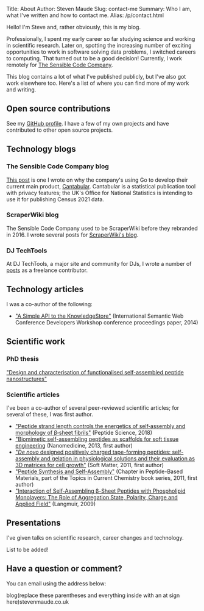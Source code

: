 Title: About
Author: Steven Maude
Slug: contact-me
Summary: Who I am, what I've written and how to contact me.
Alias: /p/contact.html

Hello! I'm Steve and, rather obviously, this is my blog.

Professionally, I spent my early career so far studying science and
working in scientific research. Later on, spotting the increasing number
of exciting opportunities to work in software solving data problems, I
switched careers to computing. That turned out to be a good decision!
Currently, I work remotely for [The Sensible Code
Company](https://sensiblecode.io/).

This blog contains a lot of what I've published publicly, but I've also
got work elsewhere too. Here's a list of where you can find more of my
work and writing.

## Open source contributions

See my [GitHub profile](https://github.com/StevenMaude). I have a few of
my own projects and have contributed to other open source projects.

## Technology blogs

### The Sensible Code Company blog

[This post](https://medium.com/@SensibleCode/go-cantabular-f117a98adf02)
is one I wrote on why the company's using Go to develop their current
main product, [Cantabular](https://cantabular.com/). Cantabular is a
statistical publication tool with privacy features; the UK's Office
for National Statistics is intending to use it for publishing Census 2021
data.

### ScraperWiki blog

The Sensible Code Company used to be ScraperWiki before they rebranded
in 2016. I wrote several posts for [ScraperWiki's
blog](https://scraperwiki.com/author/stevenmaude/).

### DJ TechTools

At DJ TechTools, a major site and community for DJs, I wrote a number of
[posts](https://djtechtools.com/author/stevenmaude/) as a freelance
contributor.

## Technology articles

I was a co-author of the following:

* ["A Simple API to the
  KnowledgeStore"](https://dl.acm.org/doi/10.5555/2878379.2878381)
  (International Semantic Web Conference Developers Workshop conference
  proceedings paper, 2014)

## Scientific work

### PhD thesis

["Design and characterisation of functionalised self-assembled peptide
nanostructures"](https://ethos.bl.uk/OrderDetails.do?uin=uk.bl.ethos.555840)

### Scientific articles

I've been a co-author of several peer-reviewed scientific articles; for
several of these, I was first author.

* ["Peptide strand length controls the energetics of self‐assembly and
  morphology of β‐sheet fibrils"](https://doi.org/10.1002/bip.23073)
  (Peptide Science, 2018)
* ["Biomimetic self-assembling peptides as scaffolds for soft tissue engineering](https://doi.org/10.2217/nnm.13.65) (Nanomedicine, 2013, first author)
* ["*De novo* designed positively charged tape-forming peptides:
  self-assembly and gelation in physiological solutions and their
  evaluation as 3D matrices for cell
  growth"](https://doi.org/10.1039/C0SM00974A) (Soft Matter, 2011, first author)
* ["Peptide Synthesis and
  Self-Assembly"](https://doi.org/10.1007/128_2011_234)
  (Chapter in Peptide-Based Materials, part of the Topics in Current Chemistry book series, 2011, first author)
* ["Interaction of Self-Assembling β-Sheet Peptides with Phospholipid
  Monolayers: The Role of Aggregation State, Polarity, Charge and
  Applied Field"](https://doi.org/10.1021/la803368r) (Langmuir, 2009)

## Presentations

I've given talks on scientific research, career changes and technology.

List to be added!

## Have a question or comment?

You can email using the address below:

blog(replace these parentheses and everything inside with an at sign
here)stevenmaude.co.uk
